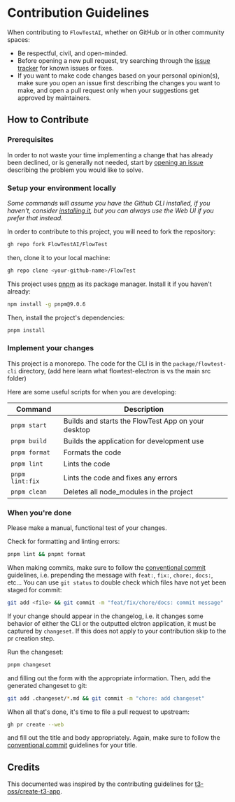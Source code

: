 # Contribution Guidelines

When contributing to `FlowTestAI`, whether on GitHub or in other community spaces:

- Be respectful, civil, and open-minded.
- Before opening a new pull request, try searching through the [issue tracker](https://github.com/FlowTestAI/FlowTest/issues) for known issues or fixes.
- If you want to make code changes based on your personal opinion(s), make sure you open an issue first describing the changes you want to make, and open a pull request only when your suggestions get approved by maintainers.

## How to Contribute

### Prerequisites

In order to not waste your time implementing a change that has already been declined, or is generally not needed, start by [opening an issue](https://github.com/FlowTestAI/FlowTest/issues/new/choose) describing the problem you would like to solve.

### Setup your environment locally

_Some commands will assume you have the Github CLI installed, if you haven't, consider [installing it](https://github.com/cli/cli#installation), but you can always use the Web UI if you prefer that instead._

In order to contribute to this project, you will need to fork the repository:

```bash
gh repo fork FlowTestAI/FlowTest
```

then, clone it to your local machine:

```bash
gh repo clone <your-github-name>/FlowTest
```

This project uses [pnpm](https://pnpm.io) as its package manager. Install it if you haven't already:

```bash
npm install -g pnpm@9.0.6
```

Then, install the project's dependencies:

```bash
pnpm install
```

### Implement your changes

This project is a monorepo. The code for the CLI is in the `package/flowtest-cli` directory, (add here learn what flowtest-electron is vs the main src folder)

Here are some useful scripts for when you are developing:

| Command         | Description                                        |
| --------------- | -------------------------------------------------- |
| `pnpm start`    | Builds and starts the FlowTest App on your desktop |
| `pnpm build`    | Builds the application for development use         |
| `pnpm format`   | Formats the code                                   |
| `pnpm lint`     | Lints the code                                     |
| `pnpm lint:fix` | Lints the code and fixes any errors                |
| `pnpm clean`    | Deletes all node_modules in the project            |

### When you're done

Please make a manual, functional test of your changes.

Check for formatting and linting errors:

```bash
pnpm lint && pnpmt format
```

When making commits, make sure to follow the [conventional commit](https://www.conventionalcommits.org/en/v1.0.0/) guidelines, i.e. prepending the message with `feat:`, `fix:`, `chore:`, `docs:`, etc... You can use `git status` to double check which files have not yet been staged for commit:

```bash
git add <file> && git commit -m "feat/fix/chore/docs: commit message"
```

If your change should appear in the changelog, i.e. it changes some behavior of either the CLI or the outputted elctron application, it must be captured by `changeset`. If this does not apply to your contribution skip to the pr creation step.

Run the changeset:

```bash
pnpm changeset
```

and filling out the form with the appropriate information. Then, add the generated changeset to git:

```bash
git add .changeset/*.md && git commit -m "chore: add changeset"
```

When all that's done, it's time to file a pull request to upstream:

```bash
gh pr create --web
```

and fill out the title and body appropriately. Again, make sure to follow the [conventional commit](https://www.conventionalcommits.org/en/v1.0.0/) guidelines for your title.

## Credits

This documented was inspired by the contributing guidelines for [t3-oss/create-t3-app](https://github.com/t3-oss/create-t3-app/blob/main/CONTRIBUTING.md).
